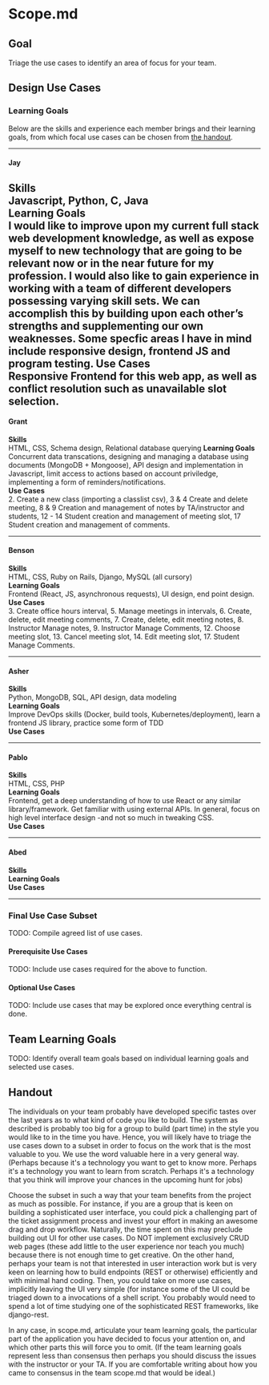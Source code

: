 # Scope.md

## Goal
Triage the use cases to identify an area of focus for your team.

## Design Use Cases
### Learning Goals
Below are the skills and experience each member brings and their learning goals, from which focal use cases can be chosen from [the handout](https://docs.google.com/document/d/1pIAb_yHoHQygp31I1gV69eHaMwOaWXZtDMfVHg3q5eQ/edit#heading=h.3a98l0b27xf8).

---
#### Jay
**Skills**  
Javascript, Python, C, Java  
**Learning Goals**  
I would like to improve upon my current full stack web development knowledge, as well as expose myself to new technology that are going to be relevant now or in the near future for my profession. I would also like to gain experience in working with a team of different developers possessing varying skill sets. We can accomplish this by building upon each other’s strengths and supplementing our own weaknesses. Some specfic areas I have in mind include responsive design, frontend JS and program testing.
**Use Cases**  
Responsive Frontend for this web app, as well as conflict resolution such as unavailable slot selection.
---
#### Grant
**Skills**  
HTML, CSS, Schema design, Relational database querying
**Learning Goals**  
Concurrent data transcations, designing and managing a database using documents (MongoDB + Mongoose), API design and implementation in Javascript, limit access to actions based on account priviledge, implementing a form of reminders/notifications.  
**Use Cases**  
2. Create a new class (importing a classlist csv), 3 & 4 Create and delete meeting, 8 & 9 Creation and management of notes by TA/instructor and students, 12 - 14 Student creation and management of meeting slot, 17 Student creation and management of comments.

---
#### Benson
**Skills**  
HTML, CSS, Ruby on Rails, Django, MySQL (all cursory)  
**Learning Goals**  
Frontend (React, JS, asynchronous requests), UI design, end point design.  
**Use Cases**   
3. Create office hours interval, 5. Manage meetings in intervals, 6. Create, delete, edit meeting comments, 7. Create, delete, edit meeting notes, 8. Instructor Manage notes, 9. Instructor Manage Comments, 12. Choose meeting slot, 13. Cancel meeting slot, 14. Edit meeting slot, 17. Student Manage Comments.

---
#### Asher
**Skills**  
Python, MongoDB, SQL, API design, data modeling  
**Learning Goals**  
Improve DevOps skills (Docker, build tools, Kubernetes/deployment), learn a frontend JS library, practice some form of TDD  
**Use Cases**  

---
#### Pablo
**Skills**  
HTML, CSS, PHP  
**Learning Goals**  
Frontend, get a deep understanding of how to use React or any similar library/framework. Get familiar with using external APIs. In general, focus on high level interface design -and not so much in tweaking CSS.  
**Use Cases**  

---
#### Abed
**Skills**  
**Learning Goals**  
**Use Cases**  

---
### Final Use Case Subset
TODO: Compile agreed list of use cases.
#### Prerequisite Use Cases
TODO: Include use cases required for the above to function.
#### Optional Use Cases
TODO: Include use cases that may be explored once everything central is done.

## Team Learning Goals
TODO: Identify overall team goals based on individual learning goals and selected use cases.

## Handout
The individuals on your team probably have developed specific tastes over the last years as to what kind of code you like to build. The system as described is probably too big for a group to build (part time) in the style you would like to in the time you have. Hence, you will likely have to triage the use cases down to a subset in order to focus on the work that is the most valuable to you. We use the word valuable here in a very general way. (Perhaps because it's a technology you want to get to know more. Perhaps it's a technology you want to learn from scratch. Perhaps it's a technology that you think will improve your chances in the upcoming hunt for jobs)

Choose the subset in such a way that your team benefits from the project as much as possible. For instance, if you are a group that is keen on building a sophisticated user interface, you could pick a challenging part of the ticket assignment process and invest your effort in making an awesome drag and drop workflow. Naturally, the time spent on this may preclude building out UI for other use cases.  Do NOT implement exclusively CRUD web pages (these add little to the user experience nor teach you much) because there is not enough time to get creative. 
On the other hand, perhaps your team is not that interested in user interaction work but is very keen on learning how to build endpoints (REST or otherwise) efficiently and with minimal hand coding. Then, you could take on more use cases, implicitly leaving the UI very simple (for instance some of the UI could be triaged down to a invocations of a shell script. You probably would need to spend a lot of time studying one of the sophisticated REST frameworks, like django-rest.

In any case, in scope.md,  articulate  your team learning goals, the particular part of the application you have decided to focus your attention on, and which other parts this will force you to omit. (If the team learning goals represent less than consensus then perhaps you should discuss the issues with the instructor or your TA. If you are comfortable writing about how you came to consensus in the team scope.md that would be ideal.)
